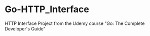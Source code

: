 # Go-HTTP_Interface
HTTP Interface Project from the Udemy course "Go: The Complete Developer's Guide" 
